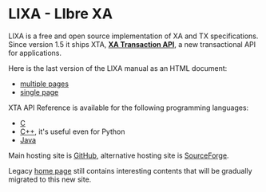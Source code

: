 # LIXA - LIbre XA

LIXA is a free and open source implementation of XA and TX specifications.
Since version 1.5 it ships XTA, [**XA Transaction API**](XTA.md), a new 
transactional API for applications.

Here is the last version of the LIXA manual as an HTML document:

- [multiple pages](/manuals/html/index.html)
- [single page](/manuals/html/index_all_in_one.html)

XTA API Reference is available for the following programming languages:

- [C](/manuals/xta/C/index.html)
- [C++](/manuals/xta/CPP/index.html), it's useful even for Python
- [Java](/manuals/xta/Java/index.html)

Main hosting site is [GitHub](https://github.com/tiian/lixa), alternative hosting site is [SourceForge](https://sourceforge.net/projects/lixa/).

Legacy [home page](https://sourceforge.net/p/lixa/wiki/) still contains interesting contents that will be gradually migrated to this new site.
